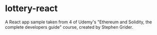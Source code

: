 # lottery-react
 A React app sample taken from 4 of Udemy's "Ethereum and Solidity, the complete developers guide" course, created by Stephen Grider.
